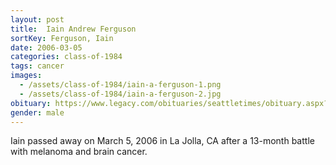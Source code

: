 ```yaml
---
layout: post
title:  Iain Andrew Ferguson
sortKey: Ferguson, Iain
date: 2006-03-05
categories: class-of-1984
tags: cancer
images:
  - /assets/class-of-1984/iain-a-ferguson-1.png
  - /assets/class-of-1984/iain-a-ferguson-2.jpg
obituary: https://www.legacy.com/obituaries/seattletimes/obituary.aspx?n=Iain-Ferguson&pid=17023418
gender: male
---
```

Iain passed away on March 5, 2006 in La Jolla, CA after a 13-month battle with melanoma and brain cancer.
